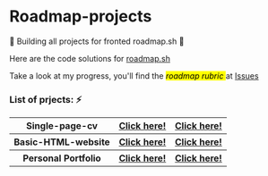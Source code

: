 # Roadmap-projects

🚧 Building all projects for fronted roadmap.sh 🚧

Here are the code solutions for <a href="https://roadmap.sh/projects">roadmap.sh</a>

Take a look at my progress, you'll find the <mark>_roadmap rubric_ </mark> at <a href="https://github.com/jtoledom1/Roadmap-projects/issues">Issues</a>

### List of prjects: ⚡️

<table>
    <tr>
        <th>Single-page-cv</th>
        <th><a href="https://jtoledom1.github.io/Roadmap-projects/Single-Page-CV/">Click here!</a></th>
        <th><a href="https://roadmap.sh/projects/single-page-cv">Click here!</a></th>
    </tr>
    <tr>
        <th>Basic-HTML-website</th>
        <th><a href="https://jtoledom1.github.io/Roadmap-projects/Basic-HTML-Website/index.html">Click here!</a></th>
        <th><a href="https://roadmap.sh/projects/basic-html-website">Click here!</a></th>
    </tr>
    <tr>
        <th>Personal Portfolio</th>
        <th><a href="https://jtoledom1.github.io/Roadmap-projects/Personal-Portfolio/index.html">Click here!</a></th>
        <th><a href="https://roadmap.sh/projects/portfolio-website">Click here!</a></th>
    </tr>
</table>
